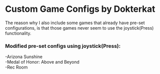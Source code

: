 # Custom Game Configs by Dokterkat

The reason why I also include some games that already have pre-set configurations, is that those games never seem to use the joystick(Press) functionality. <br>
<h3> Modified pre-set configs using joystick(Press):</h3>
-Arizona Sunshine <br>
-Medal of Honor: Above and Beyond <br>
-Rec Room <br>
 
